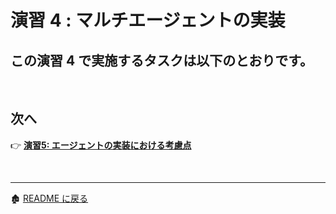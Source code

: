 # 演習 4 : マルチエージェントの実装

この演習 4 で実施するタスクは以下のとおりです。
- 


<br>

## 次へ

👉 [**演習5: エージェントの実装における考慮点**](ex4.md) 

<br>

<hr>

🏚️ [README に戻る](README.md)